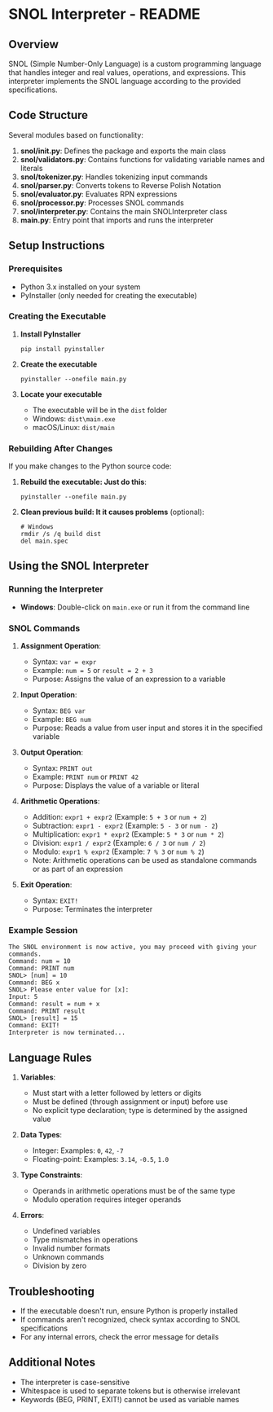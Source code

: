 # SNOL Interpreter - README

## Overview
SNOL (Simple Number-Only Language) is a custom programming language that handles integer and real values, operations, and expressions. This interpreter implements the SNOL language according to the provided specifications.

## Code Structure

Several modules based on functionality:

1. **snol/init.py**: Defines the package and exports the main class
2. **snol/validators.py**: Contains functions for validating variable names and literals
3. **snol/tokenizer.py**: Handles tokenizing input commands
4. **snol/parser.py**: Converts tokens to Reverse Polish Notation
5. **snol/evaluator.py**: Evaluates RPN expressions
6. **snol/processor.py**: Processes SNOL commands
7. **snol/interpreter.py**: Contains the main SNOLInterpreter class
8. **main.py**: Entry point that imports and runs the interpreter

## Setup Instructions

### Prerequisites
- Python 3.x installed on your system
- PyInstaller (only needed for creating the executable)

### Creating the Executable

1. **Install PyInstaller**
   ```
   pip install pyinstaller
   ```

2. **Create the executable**
   ```
   pyinstaller --onefile main.py
   ```

3. **Locate your executable**
   - The executable will be in the `dist` folder
   - Windows: `dist\main.exe`
   - macOS/Linux: `dist/main`

### Rebuilding After Changes

If you make changes to the Python source code:

1. **Rebuild the executable: Just do this**:
   ```
   pyinstaller --onefile main.py
   ```

2. **Clean previous build: It it causes problems** (optional):
   ```
   # Windows
   rmdir /s /q build dist
   del main.spec

## Using the SNOL Interpreter

### Running the Interpreter
- **Windows**: Double-click on `main.exe` or run it from the command line

### SNOL Commands

1. **Assignment Operation**:
   - Syntax: `var = expr`
   - Example: `num = 5` or `result = 2 + 3`
   - Purpose: Assigns the value of an expression to a variable

2. **Input Operation**:
   - Syntax: `BEG var`
   - Example: `BEG num`
   - Purpose: Reads a value from user input and stores it in the specified variable

3. **Output Operation**:
   - Syntax: `PRINT out`
   - Example: `PRINT num` or `PRINT 42`
   - Purpose: Displays the value of a variable or literal

4. **Arithmetic Operations**:
   - Addition: `expr1 + expr2` (Example: `5 + 3` or `num + 2`)
   - Subtraction: `expr1 - expr2` (Example: `5 - 3` or `num - 2`)
   - Multiplication: `expr1 * expr2` (Example: `5 * 3` or `num * 2`)
   - Division: `expr1 / expr2` (Example: `6 / 3` or `num / 2`)
   - Modulo: `expr1 % expr2` (Example: `7 % 3` or `num % 2`)
   - Note: Arithmetic operations can be used as standalone commands or as part of an expression

5. **Exit Operation**:
   - Syntax: `EXIT!`
   - Purpose: Terminates the interpreter

### Example Session

```
The SNOL environment is now active, you may proceed with giving your commands.
Command: num = 10
Command: PRINT num
SNOL> [num] = 10
Command: BEG x
SNOL> Please enter value for [x]:
Input: 5
Command: result = num + x
Command: PRINT result
SNOL> [result] = 15
Command: EXIT!
Interpreter is now terminated...
```

## Language Rules

1. **Variables**:
   - Must start with a letter followed by letters or digits
   - Must be defined (through assignment or input) before use
   - No explicit type declaration; type is determined by the assigned value

2. **Data Types**:
   - Integer: Examples: `0`, `42`, `-7`
   - Floating-point: Examples: `3.14`, `-0.5`, `1.0`

3. **Type Constraints**:
   - Operands in arithmetic operations must be of the same type
   - Modulo operation requires integer operands

4. **Errors**:
   - Undefined variables
   - Type mismatches in operations
   - Invalid number formats
   - Unknown commands
   - Division by zero

## Troubleshooting

- If the executable doesn't run, ensure Python is properly installed
- If commands aren't recognized, check syntax according to SNOL specifications
- For any internal errors, check the error message for details

## Additional Notes

- The interpreter is case-sensitive
- Whitespace is used to separate tokens but is otherwise irrelevant
- Keywords (BEG, PRINT, EXIT!) cannot be used as variable names